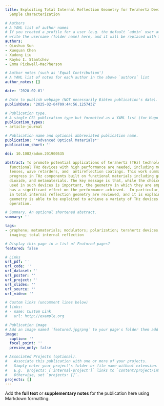```yaml
---
title: Exploiting Total Internal Reflection Geometry for Terahertz Devices and Enhanced
  Sample Characterization

# Authors
# A YAML list of author names
# If you created a profile for a user (e.g. the default `admin` user at `content/authors/admin/`), 
# write the username (folder name) here, and it will be replaced with their full name and linked to their profile.
authors:
- Qiushuo Sun
- Xuequan Chen
- Xudong Liu
- Rayko I. Stantchev
- Emma Pickwell-MacPherson

# Author notes (such as 'Equal Contribution')
# A YAML list of notes for each author in the above `authors` list
author_notes: []

date: '2020-02-01'

# Date to publish webpage (NOT necessarily Bibtex publication's date).
publishDate: '2025-02-04T09:44:56.125743Z'

# Publication type.
# A single CSL publication type but formatted as a YAML list (for Hugo requirements).
publication_types:
- article-journal

# Publication name and optional abbreviated publication name.
publication: '*Advanced Optical Materials*'
publication_short: ''

doi: 10.1002/adom.201900535

abstract: To promote potential applications of terahertz (THz) technology, more advanced
  functional THz devices with high performance are needed, including modulators, polarizers,
  lenses, wave retarders, and  antireflection coatings. This work summarizes recent
  progress in THz components built on functional materials including graphene, vanadium
  dioxide, and metamaterials. The key message is that, while the choice of materials
  used in such devices is important, the geometry in which they are employed also
  has a significant effect on the performance achieved.  In particular, devices operating
  in total internal reflection geometry are reviewed, and it is explained how this
  geometry is able to be exploited to achieve a variety of THz devices with broadband
  operation.

# Summary. An optional shortened abstract.
summary: ''

tags:
- graphene; metamaterials; modulators; polarization; terahertz devices; terahertz
  imaging; total internal reflection

# Display this page in a list of Featured pages?
featured: false

# Links
url_pdf: ''
url_code: ''
url_dataset: ''
url_poster: ''
url_project: ''
url_slides: ''
url_source: ''
url_video: ''

# Custom links (uncomment lines below)
# links:
# - name: Custom Link
#   url: http://example.org

# Publication image
# Add an image named `featured.jpg/png` to your page's folder then add a caption below.
image:
  caption: ''
  focal_point: ''
  preview_only: false

# Associated Projects (optional).
#   Associate this publication with one or more of your projects.
#   Simply enter your project's folder or file name without extension.
#   E.g. `projects: ['internal-project']` links to `content/project/internal-project/index.md`.
#   Otherwise, set `projects: []`.
projects: []
---
```


Add the **full text** or **supplementary notes** for the publication here using Markdown formatting.

